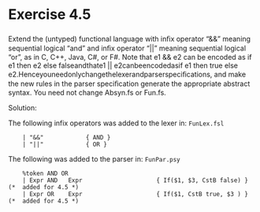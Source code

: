 # Exercise 4.5

###
Extend the (untyped) functional language with inﬁx operator “&&” meaning sequential logical “and” and inﬁx operator “||” meaning sequential logical “or”, as in C, C++, Java, C#, or F#. Note that e1 && e2 can be encoded as if e1 then e2 else falseandthate1 || e2canbeencodedasif e1 then true else e2.Henceyouneedonlychangethelexerandparserspeciﬁcations, and make the new rules in the parser speciﬁcation generate the appropriate abstract syntax. You need not change Absyn.fs or Fun.fs.


Solution:  

The following infix operators was added to the lexer in: `FunLex.fsl`
```
    | "&&"            { AND }  
    | "||"            { OR }   
```

The following was added to the parser in: `FunPar.psy`

```
    %token AND OR   
    | Expr AND   Expr                     { If($1, $3, CstB false) }   (*  added for 4.5 *)
    | Expr OR    Expr                     { If($1, CstB true, $3 ) }   (*  added for 4.5 *)
```